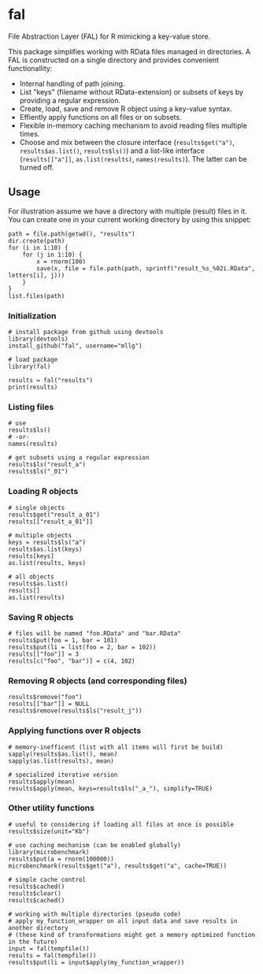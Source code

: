 # fal

File Abstraction Layer (FAL) for R mimicking a key-value store.

This package simplifies working with RData files managed in directories.
A FAL is constructed on a single directory and provides convenient functionallity:
 
* Internal handling of path joining.
* List "keys" (filename without RData-extension) or subsets of keys by providing a regular expression.
* Create, load, save and remove R object using a key-value syntax.
* Effiently apply functions on all files or on subsets.
* Flexible in-memory caching mechanism to avoid reading files multiple times.
* Choose and mix between the closure interface (`results$get("a")`, `results$as.list()`, `results$ls()`) and a list-like interface (`results[["a"]]`, `as.list(results)`, `names(results)`).
  The latter can be turned off.


## Usage

For illustration assume we have a directory with multiple (result) files in it. You can create one in your current working directory by using this snippet:

```splus
path = file.path(getwd(), "results")
dir.create(path)
for (i in 1:10) {
    for (j in 1:10) {
        x = rnorm(100) 
        save(x, file = file.path(path, sprintf("result_%s_%02i.RData", letters[i], j)))
    }
}
list.files(path)
```

### Initialization

```splus
# install package from github using devtools
library(devtools)
install_github("fal", username="mllg")

# load package
library(fal)

results = fal("results")
print(results)
```

### Listing files

```splus
# use
results$ls()
# -or-
names(results)

# get subsets using a regular expression
results$ls("result_a")
results$ls("_01")
```

### Loading R objects

```splus
# single objects
results$get("result_a_01")
results[["result_a_01"]]

# multiple objects
keys = results$ls("a") 
results$as.list(keys)
results[keys]
as.list(results, keys)

# all objects
results$as.list()
results[]
as.list(results)
```

### Saving R objects

```splus
# files will be named "foo.RData" and "bar.RData"
results$put(foo = 1, bar = 101)
results$put(li = list(foo = 2, bar = 102))
results[["foo"]] = 3
results[c("foo", "bar")] = c(4, 102)
```

### Removing R objects (and corresponding files)

```splus
results$remove("foo")
results[["bar"]] = NULL
results$remove(results$ls("result_j"))
```

### Applying functions over R objects

```splus
# memory-inefficent (list with all items will first be build)
sapply(results$as.list(), mean)
sapply(as.list(results), mean)

# specialized iterative version
results$apply(mean)
results$apply(mean, keys=results$ls("_a_"), simplify=TRUE)
```

### Other utility functions

```splus
# useful to considering if loading all files at once is possible
results$size(unit="Kb")

# use caching mechanism (can be enabled globally)
library(microbenchmark)
results$put(a = rnorm(100000))
microbenchmark(results$get("a"), results$get("a", cache=TRUE))

# simple cache control
results$cached()
results$clear()
results$cached()

# working with multiple directories (pseudo code)
# apply my_function_wrapper on all input data and save results in another directory
# (these kind of transformations might get a memory optimized function in the future)
input = fal(tempfile())
results = fal(tempfile())
results$put(li = input$apply(my_function_wrapper))
```
